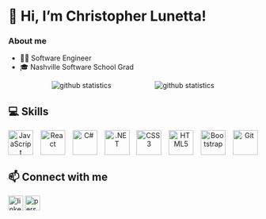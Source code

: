 # 👋 Hi, I’m Christopher Lunetta!
### About me
- 👨‍💻 Software Engineer
- 🎓 Nashville Software School Grad

<div align="center" style="display: flex; justify-content: space-evenly;">
  <img src="https://github-readme-stats.vercel.app/api?username=cslunetta&show_icons=true&count_private=true&theme=react&hide=stars&include_all_commits=true" alt="github statistics" />
  <img src="https://github-readme-stats.vercel.app/api/top-langs/?username=cslunetta&layout=compact&theme=react" alt="github statistics" />
</div>

## 💻 Skills
<div align="center" style="display: flex; justify-content: space-between;">
  <img src="https://profilinator.rishav.dev/skills-assets/javascript-original.svg" alt="JavaScript" height="50" />
  <img src="https://profilinator.rishav.dev/skills-assets/react-original-wordmark.svg" alt="React" height="50" />
  <img src="https://profilinator.rishav.dev/skills-assets/csharp-original.svg" alt="C#" height="50" />
  <img src="https://profilinator.rishav.dev/skills-assets/dot-net-original-wordmark.svg" alt=".NET" height="50" />
  <img src="https://profilinator.rishav.dev/skills-assets/css3-original-wordmark.svg" alt="CSS3" height="50" />
  <img src="https://profilinator.rishav.dev/skills-assets/html5-original-wordmark.svg" alt="HTML5" height="50" />
  <img src="https://profilinator.rishav.dev/skills-assets/bootstrap-plain.svg" alt="Bootstrap" height="50" />
  <img src="https://profilinator.rishav.dev/skills-assets/git-scm-icon.svg" alt="Git" height="50" />
</div>

## 📫 Connect with me
<div>
  <a href="https://www.linkedin.com/in/christopher-lunetta/" target="_blank" style="text-decoration: none; &:hover {text-decoration: none;}">
    <img src="https://img.shields.io/badge/linkedin-%231E77B5.svg?&style=for-the-badge&logo=linkedin&logo" alt="linkedin" height="30" />
  </a>  
  <a href="https://cslunetta.github.io/" target="_blank" style="text-decoration: none; &:hover {text-decoration: none;}">
    <img src="https://img.shields.io/badge/Christopher's-Personal%20Website-teal" alt="personal site" height="30" />
  </a>
</div>
<br/>
